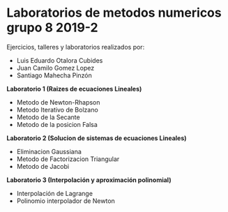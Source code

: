 # Laboratorios de metodos numericos grupo 8 2019-2

Ejercicios, talleres y laboratorios realizados por:

* Luis Eduardo Otalora Cubides
* Juan Camilo Gomez Lopez
* Santiago Mahecha Pinzón

**Laboratorio 1 (Raizes de ecuaciones Lineales)**
* Metodo de Newton-Rhapson
* Metodo Iterativo de Bolzano
* Metodo de la Secante
* Metodo de la posicion Falsa

**Laboratorio 2 (Solucion de sistemas de ecuaciones Lineales)**
* Eliminacion Gaussiana
* Metodo de Factorizacion Triangular
* Metodo de Jacobi

**Laboratorio 3 (Interpolación y aproximación polinomial)**
* Interpolación de Lagrange
* Polinomio interpolador de Newton

